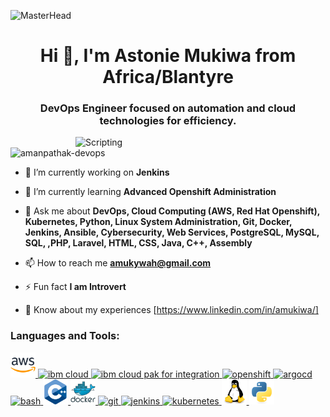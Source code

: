 ![MasterHead](https://cdn.dribbble.com/userupload/7725814/file/original-ad34e5a3d587a8a90b6586de67710225.gif)
<h1 align="center">Hi 👋, I'm Astonie Mukiwa from Africa/Blantyre  </h1>

<h3 align="center">DevOps Engineer focused on automation and cloud technologies for efficiency.</h3>
<img align="right" alt="Scripting" width="400" src="https://cdn.dribbble.com/userupload/7725640/file/original-a2b82ab8779ece4c49df3672f7753ccb.gif">

<p align="left"> <img src="https://komarev.com/ghpvc/?username=amanpathak-devops&label=Profile%20views&color=0e75b6&style=flat" alt="amanpathak-devops" /> </p>

- 🔭 I’m currently working on **Jenkins**

- 🌱 I’m currently learning **Advanced Openshift Administration**


- 💬 Ask me about **DevOps, Cloud Computing (AWS, Red Hat Openshift), Kubernetes, Python, Linux System Administration, Git, Docker, Jenkins, Ansible, Cybersecurity, Web Services, PostgreSQL, MySQL, SQL, ,PHP, Laravel, HTML, CSS, Java, C++, Assembly**

- 📫 How to reach me **amukywah@gmail.com**

- ⚡ Fun fact **I am Introvert**

- 📄 Know about my experiences [https://www.linkedin.com/in/amukiwa/]


<h3 align="left">Languages and Tools:</h3>
<p align="left"> 
  <a href="https://aws.amazon.com" target="_blank" rel="noreferrer"> 
    <img src="https://raw.githubusercontent.com/devicons/devicon/master/icons/amazonwebservices/amazonwebservices-original-wordmark.svg" alt="aws" width="40" height="40"/> 
  </a> 

  <a href="https://www.ibm.com/cloud" target="_blank" rel="noreferrer"> 
    <img src="https://www.vectorlogo.zone/logos/ibm_cloud/ibm_cloud-icon.svg" alt="ibm cloud" width="40" height="40"/>
  </a>
  <a href="https://www.ibm.com/products/cloud-pak-for-integration" target="_blank" rel="noreferrer"> 
    <img src="https://www.ibm.com/favicon.ico" alt="ibm cloud pak for integration" width="40" height="40"/>
  </a>
  <a href="https://www.openshift.com/" target="_blank" rel="noreferrer"> 
    <img src="https://www.vectorlogo.zone/logos/openshift/openshift-icon.svg" alt="openshift" width="40" height="40"/> 
  </a>
  <a href="https://argo-cd.readthedocs.io/en/stable/" target="_blank" rel="noreferrer"> 
    <img src="https://www.vectorlogo.zone/logos/argoproj/argoproj-icon.svg" alt="argocd" width="40" height="40"/> 
  </a>
  <a href="https://www.gnu.org/software/bash/" target="_blank" rel="noreferrer"> 
    <img src="https://www.vectorlogo.zone/logos/gnu_bash/gnu_bash-icon.svg" alt="bash" width="40" height="40"/> 
  </a> 
 
  <a href="https://www.w3schools.com/cpp/" target="_blank" rel="noreferrer"> 
    <img src="https://raw.githubusercontent.com/devicons/devicon/master/icons/cplusplus/cplusplus-original.svg" alt="cplusplus" width="40" height="40"/> 
  </a> 
  <a href="https://www.docker.com/" target="_blank" rel="noreferrer"> 
    <img src="https://raw.githubusercontent.com/devicons/devicon/master/icons/docker/docker-original-wordmark.svg" alt="docker" width="40" height="40"/> 
  </a> 
 
  <a href="https://git-scm.com/" target="_blank" rel="noreferrer"> 
    <img src="https://www.vectorlogo.zone/logos/git-scm/git-scm-icon.svg" alt="git" width="40" height="40"/> 
  </a> 
  <a href="https://www.jenkins.io" target="_blank" rel="noreferrer"> 
    <img src="https://www.vectorlogo.zone/logos/jenkins/jenkins-icon.svg" alt="jenkins" width="40" height="40"/> 
  </a> 
  <a href="https://kubernetes.io" target="_blank" rel="noreferrer"> 
    <img src="https://www.vectorlogo.zone/logos/kubernetes/kubernetes-icon.svg" alt="kubernetes" width="40" height="40"/> 
  </a> 
  <a href="https://www.linux.org/" target="_blank" rel="noreferrer"> 
    <img src="https://raw.githubusercontent.com/devicons/devicon/master/icons/linux/linux-original.svg" alt="linux" width="40" height="40"/> 
  </a> 
  <a href="https://www.python.org" target="_blank" rel="noreferrer"> 
    <img src="https://raw.githubusercontent.com/devicons/devicon/master/icons/python/python-original.svg" alt="python" width="40" height="40"/> 
  </a>  
</p>
